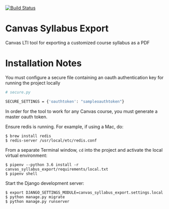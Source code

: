 [![Build Status](https://travis-ci.org/Harvard-ATG/canvas_syllabus_export.svg?branch=master)](https://travis-ci.org/Harvard-ATG/canvas_syllabus_export)

# Canvas Syllabus Export
Canvas LTI tool for exporting a customized course syllabus as a PDF 
# Installation Notes
 You must configure a secure file containing an oauth authentication key for running the project locally
```sh
# secure.py

SECURE_SETTINGS = {'oauthtoken': "sampleoauthtoken"}
```
 In order for the tool to work for any Canvas course, you must generate a master oauth token.

Ensure redis is running. For example, if using a Mac, do:
```
$ brew install redis
$ redis-server /usr/local/etc/redis.conf
```

From a separate Terminal window, `cd` into the project and activate the local virtual environment:
```
$ pipenv --python 3.6 install -r canvas_syllabus_export/requirements/local.txt
$ pipenv shell
```

Start the Django development server:
```
$ export DJANGO_SETTINGS_MODULE=canvas_syllabus_export.settings.local
$ python manage.py migrate
$ python manage.py runserver
```
